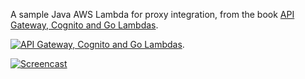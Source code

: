 A sample Java AWS Lambda for proxy integration, from the book [API Gateway, Cognito and Go Lambdas](https://www.amazon.com/dp/B083F6H78S).

[![API Gateway, Cognito and Go Lambdas](https://www.cloud-guides.com/api-gateway-cognito-java-lambda-book.png)](B083F6H78S).

[![Screencast](https://www.cloud-guides.com/api-gateway-cognito-golang-lambda.png)](https://youtu.be/PIcIxf5INOQ)
